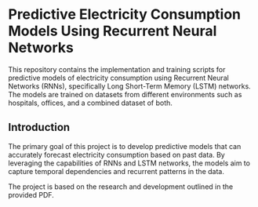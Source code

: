 # Predictive Electricity Consumption Models Using Recurrent Neural Networks

This repository contains the implementation and training scripts for predictive models of electricity consumption using Recurrent Neural Networks (RNNs), specifically Long Short-Term Memory (LSTM) networks. The models are trained on datasets from different environments such as hospitals, offices, and a combined dataset of both.

## Introduction
The primary goal of this project is to develop predictive models that can accurately forecast electricity consumption based on past data. By leveraging the capabilities of RNNs and LSTM networks, the models aim to capture temporal dependencies and recurrent patterns in the data.

The project is based on the research and development outlined in the provided PDF.

